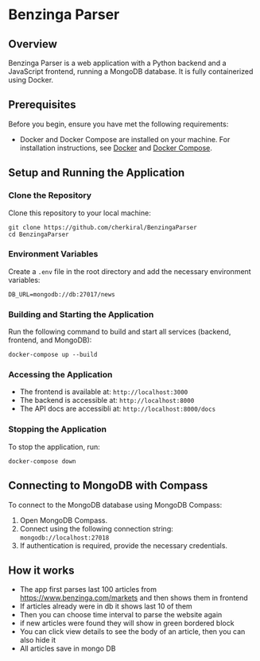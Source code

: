# Benzinga Parser

## Overview
Benzinga Parser is a web application with a Python backend and a JavaScript frontend, running a MongoDB database. It is fully containerized using Docker.

## Prerequisites
Before you begin, ensure you have met the following requirements:
- Docker and Docker Compose are installed on your machine. For installation instructions, see [Docker](https://www.docker.com/get-started) and [Docker Compose](https://docs.docker.com/compose/install/).

## Setup and Running the Application

### Clone the Repository
Clone this repository to your local machine:
```
git clone https://github.com/cherkiral/BenzingaParser
cd BenzingaParser
```

### Environment Variables
Create a `.env` file in the root directory and add the necessary environment variables:
```
DB_URL=mongodb://db:27017/news
```

### Building and Starting the Application
Run the following command to build and start all services (backend, frontend, and MongoDB):
```
docker-compose up --build
```

### Accessing the Application
- The frontend is available at: `http://localhost:3000`
- The backend is accessible at: `http://localhost:8000`
- The API docs are accessibli at: `http://localhost:8000/docs`

### Stopping the Application
To stop the application, run:
```
docker-compose down
```

## Connecting to MongoDB with Compass
To connect to the MongoDB database using MongoDB Compass:
1. Open MongoDB Compass.
2. Connect using the following connection string: `mongodb://localhost:27018`
3. If authentication is required, provide the necessary credentials.

## How it works
- The app first parses last 100 articles from https://www.benzinga.com/markets and then shows them in frontend
- If articles already were in db it shows last 10 of them
- Then you can choose time interval to parse the website again
- if new articles were found they will show in green bordered block
- You can click view details to see the body of an article, then you can also hide it
- All articles save in mongo DB


